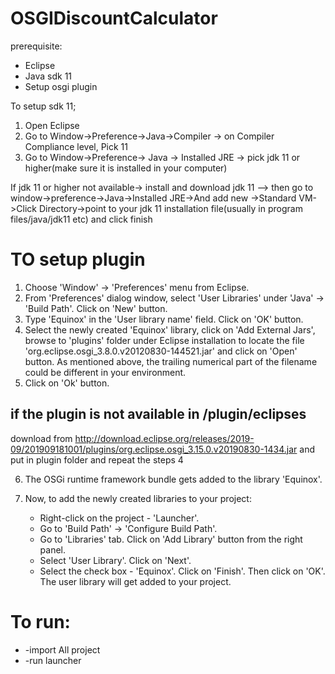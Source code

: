 # OSGIDiscountCalculator
 

prerequisite:
* Eclipse 
* Java sdk 11  
* Setup osgi plugin 


To setup sdk 11;
1. Open Eclipse
2. Go to Window->Preference->Java->Compiler -> on Compiler Compliance level, Pick 11
3. Go to Window->Preference-> Java -> Installed JRE -> pick jdk 11 or higher(make sure it is installed in your computer)

  If jdk 11 or higher not available-> install and download jdk 11 --> then go to window->preference->Java->Installed JRE->And add new
->Standard VM->Click Directory->point to your jdk 11 installation file(usually in program files/java/jdk11 etc) and click  finish
	

# TO setup plugin

1. Choose 'Window' -> 'Preferences' menu from Eclipse.
2. From 'Preferences' dialog window, select 'User Libraries' under 'Java' -> 'Build Path'. Click on 'New' button.
3. Type 'Equinox' in the 'User library name' field. Click on 'OK' button.
4. Select the newly created 'Equinox' library, click on 'Add External Jars', browse to 'plugins' folder under Eclipse installation to locate the file 'org.eclipse.osgi_3.8.0.v20120830-144521.jar' and click on 'Open' button. As mentioned above, the trailing numerical part of the filename could be different in your environment.
5. Click on 'Ok' button.

## if the plugin is not available in /plugin/eclipses
download from http://download.eclipse.org/releases/2019-09/201909181001/plugins/org.eclipse.osgi_3.15.0.v20190830-1434.jar and put in plugin folder and 
repeat the steps 4

6. The OSGi runtime framework bundle gets added to the library 'Equinox'.

5. Now, to add the newly created libraries to your project: 
	- Right-click on the project - 'Launcher'.
	- Go to 'Build Path' -> 'Configure Build Path'. 
	- Go to 'Libraries' tab. Click on 'Add Library' button from the right panel. 
	- Select 'User Library'. Click on 'Next'. 
	- Select the check box - 'Equinox'. Click on 'Finish'. Then click on 'OK'. The user library will get added to your project.



# To run:
 * -import All project
 * -run launcher

